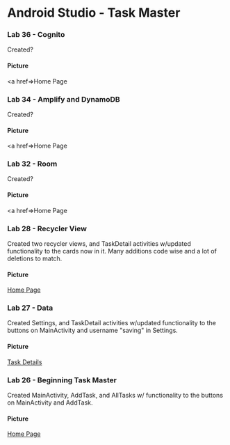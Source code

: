 # Android Studio - Task Master

### Lab 36 - Cognito

Created?

#### Picture

<a href=>Home Page</a>





### Lab 34 - Amplify and DynamoDB

Created?

#### Picture

<a href=>Home Page</a>





### Lab 32 - Room

Created?

#### Picture

<a href=>Home Page</a>





### Lab 28 - Recycler View

Created two recycler views, and TaskDetail activities w/updated functionality to the cards now in it. Many additions code wise and a lot of deletions to match.

#### Picture

<a href=https://raw.githubusercontent.com/Gr8-Dayne/taskmaster/master/screenshots/LAB28HomePage.png>Home Page</a>





### Lab 27 - Data

Created Settings, and TaskDetail activities w/updated functionality to the buttons on MainActivity and username "saving" in Settings.

#### Picture

<a href=https://raw.githubusercontent.com/Gr8-Dayne/taskmaster/master/screenshots/02122020TaskDetail.png>Task Details</a>





### Lab 26 - Beginning Task Master

Created MainActivity, AddTask, and AllTasks w/ functionality to the buttons on MainActivity and AddTask.

#### Picture

<a href=https://raw.githubusercontent.com/Gr8-Dayne/taskmaster/master/screenshots/02112020.png>Home Page</a>
